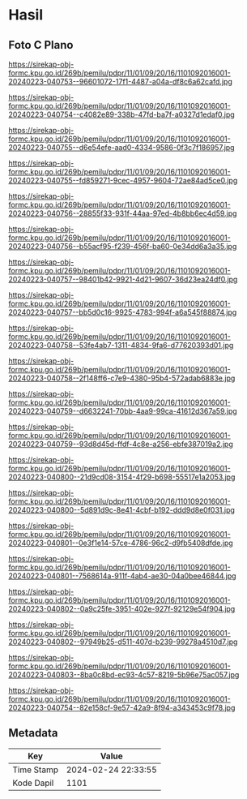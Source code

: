# Hasil

## Foto C Plano

https://sirekap-obj-formc.kpu.go.id/269b/pemilu/pdpr/11/01/09/20/16/1101092016001-20240223-040753--96601072-17f1-4487-a04a-df8c6a62cafd.jpg

https://sirekap-obj-formc.kpu.go.id/269b/pemilu/pdpr/11/01/09/20/16/1101092016001-20240223-040754--c4082e89-338b-47fd-ba7f-a0327d1edaf0.jpg

https://sirekap-obj-formc.kpu.go.id/269b/pemilu/pdpr/11/01/09/20/16/1101092016001-20240223-040755--d6e54efe-aad0-4334-9586-0f3c7f186957.jpg

https://sirekap-obj-formc.kpu.go.id/269b/pemilu/pdpr/11/01/09/20/16/1101092016001-20240223-040755--fd859271-9cec-4957-9604-72ae84ad5ce0.jpg

https://sirekap-obj-formc.kpu.go.id/269b/pemilu/pdpr/11/01/09/20/16/1101092016001-20240223-040756--28855f33-931f-44aa-97ed-4b8bb6ec4d59.jpg

https://sirekap-obj-formc.kpu.go.id/269b/pemilu/pdpr/11/01/09/20/16/1101092016001-20240223-040756--b55acf95-f239-456f-ba60-0e34dd6a3a35.jpg

https://sirekap-obj-formc.kpu.go.id/269b/pemilu/pdpr/11/01/09/20/16/1101092016001-20240223-040757--98401b42-9921-4d21-9607-36d23ea24df0.jpg

https://sirekap-obj-formc.kpu.go.id/269b/pemilu/pdpr/11/01/09/20/16/1101092016001-20240223-040757--bb5d0c16-9925-4783-994f-a6a545f88874.jpg

https://sirekap-obj-formc.kpu.go.id/269b/pemilu/pdpr/11/01/09/20/16/1101092016001-20240223-040758--53fe4ab7-1311-4834-9fa6-d77620393d01.jpg

https://sirekap-obj-formc.kpu.go.id/269b/pemilu/pdpr/11/01/09/20/16/1101092016001-20240223-040758--2f148ff6-c7e9-4380-95b4-572adab6883e.jpg

https://sirekap-obj-formc.kpu.go.id/269b/pemilu/pdpr/11/01/09/20/16/1101092016001-20240223-040759--d6632241-70bb-4aa9-99ca-41612d367a59.jpg

https://sirekap-obj-formc.kpu.go.id/269b/pemilu/pdpr/11/01/09/20/16/1101092016001-20240223-040759--93d8d45d-ffdf-4c8e-a256-ebfe387019a2.jpg

https://sirekap-obj-formc.kpu.go.id/269b/pemilu/pdpr/11/01/09/20/16/1101092016001-20240223-040800--21d9cd08-3154-4f29-b698-55517e1a2053.jpg

https://sirekap-obj-formc.kpu.go.id/269b/pemilu/pdpr/11/01/09/20/16/1101092016001-20240223-040800--5d891d9c-8e41-4cbf-b192-ddd9d8e0f031.jpg

https://sirekap-obj-formc.kpu.go.id/269b/pemilu/pdpr/11/01/09/20/16/1101092016001-20240223-040801--0e3f1e14-57ce-4786-96c2-d9fb5408dfde.jpg

https://sirekap-obj-formc.kpu.go.id/269b/pemilu/pdpr/11/01/09/20/16/1101092016001-20240223-040801--7568614a-911f-4ab4-ae30-04a0bee46844.jpg

https://sirekap-obj-formc.kpu.go.id/269b/pemilu/pdpr/11/01/09/20/16/1101092016001-20240223-040802--0a9c25fe-3951-402e-927f-92129e54f904.jpg

https://sirekap-obj-formc.kpu.go.id/269b/pemilu/pdpr/11/01/09/20/16/1101092016001-20240223-040802--97949b25-d511-407d-b239-99278a4510d7.jpg

https://sirekap-obj-formc.kpu.go.id/269b/pemilu/pdpr/11/01/09/20/16/1101092016001-20240223-040803--8ba0c8bd-ec93-4c57-8219-5b96e75ac057.jpg

https://sirekap-obj-formc.kpu.go.id/269b/pemilu/pdpr/11/01/09/20/16/1101092016001-20240223-040754--82e158cf-9e57-42a9-8f94-a343453c9f78.jpg


## Metadata

| Key        | Value               |
| ---------- | ------------------- |
| Time Stamp | 2024-02-24 22:33:55 |
| Kode Dapil | 1101                |



